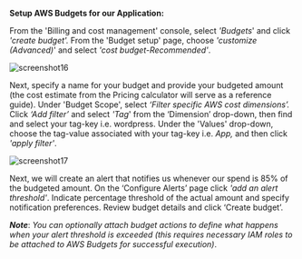 ﻿**Setup AWS Budgets for our Application:**

From the 'Billing and cost management' console, select *'Budgets*' and click *'create budget'.* From the 'Budget setup' page, choose *'customize (Advanced)*' and select *'cost budget-Recommended'*.

![screenshot16](./task3_images/setup_budget_image31.png)

Next, specify a name for your budget and provide your budgeted amount (the cost estimate from the Pricing calculator will serve as a reference guide). Under 'Budget Scope', select *‘Filter specific AWS cost dimensions’.* Click *‘Add filter’* and select *'Tag*' from the ‘Dimension’ drop-down, then find and select your tag-key i.e. wordpress. Under the 'Values' drop-down, choose the tag-value associated with your tag-key i.e. *App,* and then click *'apply filter'*.

![screenshot17](./task3_images/setup_budget_image32.png)

Next, we will create an alert that notifies us whenever our spend is 85% of the budgeted amount. On the ‘Configure Alerts’ page click *'add an alert threshold'*. Indicate percentage threshold of the actual amount and specify notification preferences. Review budget details and click ‘Create budget’. 


***Note***: _You can optionally attach budget actions to define what happens when your alert threshold is exceeded (this requires necessary IAM roles to be attached to AWS Budgets for successful execution)_.


